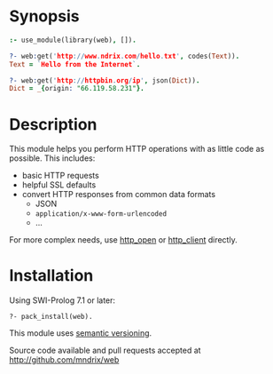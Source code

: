 # Synopsis

```prolog
:- use_module(library(web), []).

?- web:get('http://www.ndrix.com/hello.txt', codes(Text)).
Text = `Hello from the Internet`.

?- web:get('http://httpbin.org/ip', json(Dict)).
Dict = _{origin: "66.119.58.231"}.
```


# Description

This module helps you perform HTTP operations with as little code as possible.  This includes:

  * basic HTTP requests
  * helpful SSL defaults
  * convert HTTP responses from common data formats
    * JSON
    * `application/x-www-form-urlencoded`
    * &hellip;

For more complex needs, use [http_open](http://www.swi-prolog.org/pldoc/man?section=httpopen) or [http_client](http://www.swi-prolog.org/pldoc/man?section=httpclient) directly.

# Installation

Using SWI-Prolog 7.1 or later:

    ?- pack_install(web).

This module uses [semantic versioning](http://semver.org/).

Source code available and pull requests accepted at
http://github.com/mndrix/web

